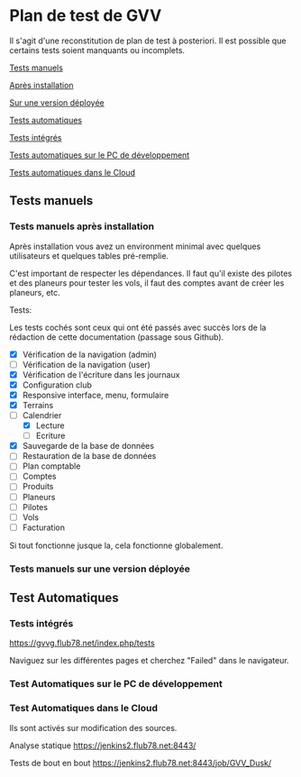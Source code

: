 # Plan de test de GVV

Il s'agit d'une reconstitution de plan de test à posteriori. Il est possible que certains tests soient manquants ou incomplets.

[Tests manuels](#tests-manuels)

[Après installation](#tests-manuels-après-installation)

[Sur une version déployée](#tests-manuels-sur-une-version-déployée)

[Tests automatiques](#tests-automatiques)

[Tests intégrés](#tests-automatiques-intégrés)

[Tests automatiques sur le PC de développement](#tests-automatiques-sur-le-pc-de-développement)

[Tests automatiques dans le Cloud](#tests-automatiques-dans-le-cloud)

## Tests manuels

### Tests manuels après installation

Après installation vous avez un environment minimal avec quelques utilisateurs et quelques tables pré-remplie.

C'est important de respecter les dépendances. Il faut qu'il existe des pilotes et des planeurs pour tester les vols, il faut des comptes avant de créer les planeurs, etc.

Tests:

Les tests cochés sont ceux qui ont été passés avec succès lors de la rédaction de cette documentation (passage sous Github).

- [x] Vérification de la navigation (admin)
- [ ] Vérification de la navigation (user)
- [x] Vérification de l'écriture dans les journaux
- [x] Configuration club
- [X] Responsive interface, menu, formulaire
- [X] Terrains
- [ ] Calendrier
  - [X] Lecture
  - [ ] Ecriture 
- [X] Sauvegarde de la base de données
- [ ] Restauration de la base de données
- [ ] Plan comptable
- [ ] Comptes
- [ ] Produits
- [ ] Planeurs
- [ ] Pilotes
- [ ] Vols
- [ ] Facturation

Si tout fonctionne jusque la, cela fonctionne globalement.

### Tests manuels sur une version déployée

## Test Automatiques

### Tests intégrés

https://gvvg.flub78.net/index.php/tests

Naviguez sur les différentes pages et cherchez "Failed" dans le navigateur.

### Test Automatiques sur le PC de développement

### Test Automatiques dans le Cloud

Ils sont activés sur modification des sources.

Analyse statique    https://jenkins2.flub78.net:8443/

Tests de bout en bout   https://jenkins2.flub78.net:8443/job/GVV_Dusk/

